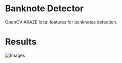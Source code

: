 # Banknote Detector

OpenCV AKAZE local features for banknotes detection.

# Results

![Images](./demo/demo.gif)